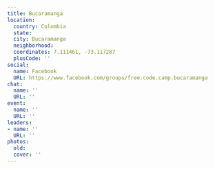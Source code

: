 ```yaml
---
title: Bucaramanga
location:
  country: Colombia
  state: 
  city: Bucaramanga
  neighborhood: 
  coordinates: 7.111461, -73.117287
  plusCode: ''
social:
  name: Facebook
  URL: https://www.facebook.com/groups/free.code.camp.bucaramanga
chat:
  name: ''
  URL: ''
event:
  name: ''
  URL: ''
leaders:
- name: ''
  URL: ''
photos:
  old: 
  cover: ''
---
```

